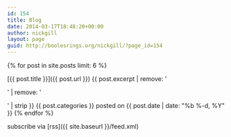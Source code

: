 ```yaml
---
id: 154
title: Blog
date: 2014-03-17T18:48:20+00:00
author: nickgill
layout: page
guid: http://boolesrings.org/nickgill/?page_id=154
---
```


{% for post in site.posts limit: 6 %}

[{{ post.title }}]({{ post.url }})
{{ post.excerpt | remove: '

' | remove: '

' | strip }}
{{ post.categories }} posted on {{ post.date | date: "%b %-d, %Y" }}
{% endfor %}

subscribe via [rss]({{ site.baseurl }}/feed.xml)
